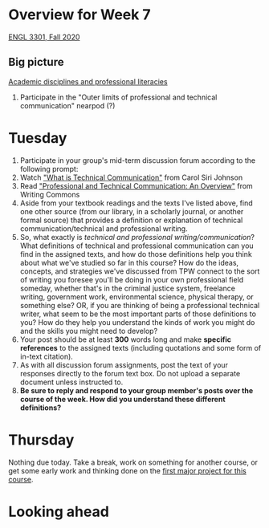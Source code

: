# Overview for Week 7

[ENGL 3301, Fall 2020](../calendar.html)

## Big picture

[Academic disciplines and professional literacies](https://openenglishatslcc.pressbooks.com/chapter/so-you-wanna-be-an-engineer-a-welder-a-teacher-academic-disciplines-and-professional-literacies/)

1. Participate in the "Outer limits of professional and technical communication" nearpod (?)


# Tuesday

1. Participate in your group's mid-term discussion forum according to the following prompt:
  1. Watch [&quot;What is Technical Communication&quot;](https://www.youtube.com/watch?v=Fi5eZ2XLJc4) from Carol Siri Johnson
  2. Read [&quot;Professional and Technical Communication: An Overview&quot;](http://writingcommons.org/professional-and-technical-communication-an-overview) from Writing Commons
  3. Aside from your textbook readings and the texts I've listed above, find one other source (from our library, in a scholarly journal, or another formal source) that provides a definition or explanation of technical communication/technical and professional writing.
  3. So, what exactly is _technical and professional writing/communication_? What definitions of technical and professional communication can you find in the assigned texts, and how do those definitions help you think about what we've studied so far in this course? How do the ideas, concepts, and strategies we've discussed from TPW connect to the sort of writing you foresee you'll be doing in your own professional field someday, whether that's in the criminal justice system, freelance writing, government work, environmental science, physical therapy, or something else? OR, if you are thinking of being a professional technical writer, what seem to be the most important parts of those definitions to you? How do they help you understand the kinds of work you might do and the skills you might need to develop?
  5. Your post should be at least  **300**  words long and make  **specific references**  to the assigned texts (including quotations and some form of in-text citation).
  6. As with all discussion forum assignments, post the text of your responses directly to the forum text box. Do not upload a separate document unless instructed to.
  7. **Be sure to reply and respond to your group member&#39;s posts over the course of the week. How did you understand these different definitions?**

#  Thursday

Nothing due today. Take a break, work on something for another course, or get some early work and thinking done on the [first major project for this course](./project-1).

#  Looking ahead
